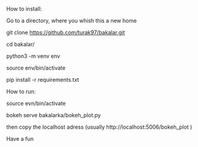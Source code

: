 How to install:

Go to a directory, where you whish this a new home

git clone https://github.com/turak97/bakalar.git

cd bakalar/

python3 -m venv env

source env/bin/activate

pip install -r requirements.txt 

How to run:

source evn/bin/activate

bokeh serve bakalarka/bokeh_plot.py 

then copy the localhost adress (usually http://localhost:5006/bokeh_plot )

Have a fun
